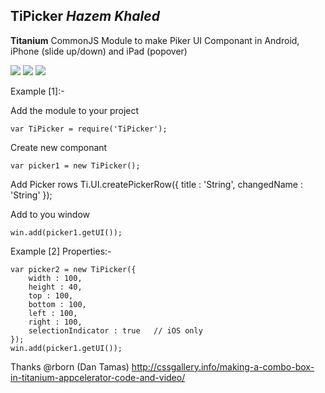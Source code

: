## TiPicker _**Hazem Khaled**_

**Titanium** CommonJS Module to make Piker UI Componant in Android, iPhone (slide up/down) and iPad (popover)


<img src="https://raw.github.com/HazemKhaled/TiPicker/master/Screenshots/android.png" /> <img src="https://raw.github.com/HazemKhaled/TiPicker/master/Screenshots/iPhone.png" /> <img src="https://raw.github.com/HazemKhaled/TiPicker/master/Screenshots/iPad.png" /> 


Example [1]:-

Add the module to your project

	var TiPicker = require('TiPicker');
	
Create new componant
	
	var picker1 = new TiPicker();
	
Add Picker rows
	Ti.UI.createPickerRow({
		title : 'String',
		changedName : 'String'
	});

Add to you window

	win.add(picker1.getUI());

Example [2] Properties:-

	var picker2 = new TiPicker({
		width : 100,
		height : 40,
		top : 100,
		bottom : 100,
		left : 100,
		right : 100,
		selectionIndicator : true	// iOS only
	});
	win.add(picker1.getUI());


Thanks @rborn (Dan Tamas)
http://cssgallery.info/making-a-combo-box-in-titanium-appcelerator-code-and-video/